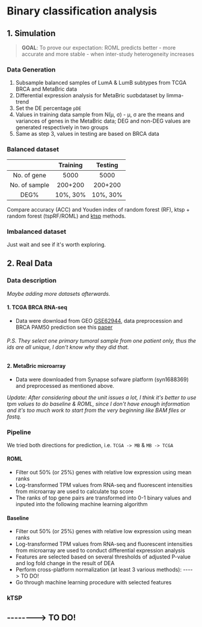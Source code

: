 # Binary classification analysis

## 1. Simulation

> __GOAL__: To prove our expectation: ROML predicts better - more accurate and more stable - when inter-study heterogeneity  increases

### Data Generation

1. Subsample balanced samples of LumA & LumB subtypes from TCGA BRCA and MetaBric data
2. Differential expression analysis for MetaBric suσbdataset by limma-trend
3. Set the DE percentage `pDE`
3. Values in training data sample from N(μ, σ) - μ, σ are the means and variances of genes in the MetaBric data; DEG and non-DEG values are generated respectively in two groups
4. Same as step 3, values in testing are based on BRCA data


### Balanced dataset

|             |Training|Testing|
|:-----------:|:------:|:-----:|
|No. of gene  |5000    |5000   |
|No. of sample|200+200 |200+200|
|DEG%         |10%, 30%|10%, 30%|



Compare accuracy (ACC) and Youden index of random forest (RF), ktsp + random forest (tspRF/ROML) and [ktsp](https://academic.oup.com/bioinformatics/article/31/2/273/2365798) methods.


### Imbalanced dataset

Just wait and see if it's worth exploring.



## 2. Real Data

### Data description 

_Maybe adding more datasets afterwards._

#### 1. TCGA BRCA RNA-seq

- Data were download from GEO [GSE62944](https://www.ncbi.nlm.nih.gov/geo/query/acc.cgi?acc=GSE62944), data preprocession and BRCA PAM50 prediction see this [paper](https://www.nature.com/articles/s41598-018-25357-0)

###### P.S. They select one primary tumoral sample from one patient only, thus the ids are all unique, I don't know why they did that.

#### 2. MetaBric microarray

- Data were downloaded from Synapse sofware platform (syn1688369) and preprocessed as mentioned above.

_Update: After considering about the unit issues a lot, I think it's better to use tpm values to do baseline & ROML, since I don't have enough information and it's too much work to start from the very beginning like BAM files or fastq._


### Pipeline

We tried both directions for prediction, i.e. `TCGA -> MB` & `MB -> TCGA`

#### ROML

- Filter out 50% (or 25%) genes with relative low expression using mean ranks
- Log-transformed TPM values from RNA-seq and fluorescent intensities from microarray are used to calculate tsp score
- The ranks of top gene pairs are transformed into 0-1 binary values and inputed into the following machine learning algorithm


#### Baseline

- Filter out 50% (or 25%) genes with relative low expression using mean ranks
- Log-transformed TPM values from RNA-seq and fluorescent intensities from microarray are used to conduct differential expression analysis
- Features are selected based on several thresholds of adjusted P-value and log fold change in the result of DEA
- Perform cross-platform normalization (at least 3 various methods): ----> TO DO!
- Go through machine learning procedure with selected features

### kTSP
--------> TO DO!
- 




  

